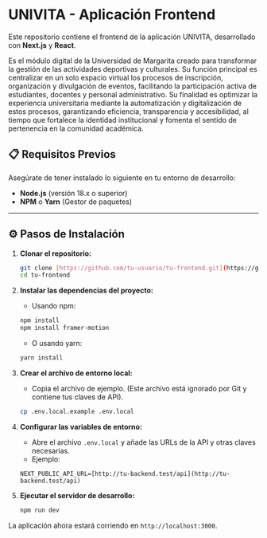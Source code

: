 # UNIVITA - Aplicación Frontend

Este repositorio contiene el frontend de la aplicación UNIVITA, desarrollado con **Next.js** y **React**.

Es el módulo digital de la Universidad de Margarita creado para transformar la gestión de las actividades deportivas y culturales. 
Su función principal es centralizar en un solo espacio virtual los procesos de inscripción, organización y divulgación de eventos,
facilitando la participación activa de estudiantes, docentes y personal administrativo. Su finalidad es optimizar la experiencia universitaria mediante la automatización y digitalización de estos procesos,
garantizando eficiencia, transparencia y accesibilidad, al tiempo que fortalece la identidad institucional y fomenta el sentido de pertenencia en la comunidad académica.

## 📋 Requisitos Previos

Asegúrate de tener instalado lo siguiente en tu entorno de desarrollo:

* **Node.js** (versión 18.x o superior)
* **NPM** o **Yarn** (Gestor de paquetes)

---

## ⚙️ Pasos de Instalación

1.  **Clonar el repositorio:**
    ```bash
    git clone [https://github.com/tu-usuario/tu-frontend.git](https://github.com/tu-usuario/tu-frontend.git)
    cd tu-frontend
    ```

2.  **Instalar las dependencias del proyecto:**
    * Usando npm:
    ```bash
    npm install
    npm install framer-motion
    ```
    * O usando yarn:
    ```bash
    yarn install
    ```

3.  **Crear el archivo de entorno local:**
    * Copia el archivo de ejemplo. (Este archivo está ignorado por Git y contiene tus claves de API).
    ```bash
    cp .env.local.example .env.local
    ```

4.  **Configurar las variables de entorno:**
    * Abre el archivo `.env.local` y añade las URLs de la API y otras claves necesarias.
    * Ejemplo:
    ```
    NEXT_PUBLIC_API_URL=[http://tu-backend.test/api](http://tu-backend.test/api)
    ```

5.  **Ejecutar el servidor de desarrollo:**
    ```bash
    npm run dev
    ```

La aplicación ahora estará corriendo en `http://localhost:3000`.